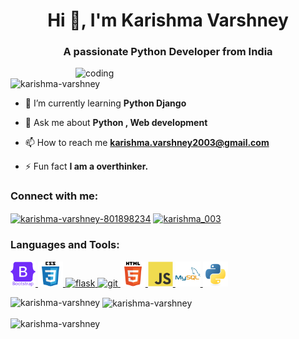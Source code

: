 <h1 align="center">Hi 👋, I'm Karishma Varshney</h1>
<h3 align="center">A passionate Python Developer from India</h3>
<img align='right' alt='coding' width='400' src="https://miro.medium.com/v2/resize:fit:1400/0*yBvA5CnEX3Sd4aod.gif">



<p align="left"> <img src="https://komarev.com/ghpvc/?username=karishma-varshney&label=Profile%20views&color=0e75b6&style=flat" alt="karishma-varshney" /> </p>

- 🌱 I’m currently learning **Python Django**

- 💬 Ask me about **Python , Web development**

- 📫 How to reach me **karishma.varshney2003@gmail.com**

- ⚡ Fun fact **I am a overthinker.**

<h3 align="left">Connect with me:</h3>
<p align="left">
<a href="https://linkedin.com/in/karishma-varshney-801898234" target="blank"><img align="center" src="https://raw.githubusercontent.com/rahuldkjain/github-profile-readme-generator/master/src/images/icons/Social/linked-in-alt.svg" alt="karishma-varshney-801898234" height="30" width="40" /></a>
<a href="https://www.codechef.com/users/karishma_003" target="blank"><img align="center" src="https://cdn.jsdelivr.net/npm/simple-icons@3.1.0/icons/codechef.svg" alt="karishma_003" height="30" width="40" /></a>
</p>

<h3 align="left">Languages and Tools:</h3>
<p align="left"> <a href="https://getbootstrap.com" target="_blank" rel="noreferrer"> <img src="https://raw.githubusercontent.com/devicons/devicon/master/icons/bootstrap/bootstrap-plain-wordmark.svg" alt="bootstrap" width="40" height="40"/> </a> <a href="https://www.w3schools.com/css/" target="_blank" rel="noreferrer"> <img src="https://raw.githubusercontent.com/devicons/devicon/master/icons/css3/css3-original-wordmark.svg" alt="css3" width="40" height="40"/> </a> <a href="https://flask.palletsprojects.com/" target="_blank" rel="noreferrer"> <img src="https://www.vectorlogo.zone/logos/pocoo_flask/pocoo_flask-icon.svg" alt="flask" width="40" height="40"/> </a> <a href="https://git-scm.com/" target="_blank" rel="noreferrer"> <img src="https://www.vectorlogo.zone/logos/git-scm/git-scm-icon.svg" alt="git" width="40" height="40"/> </a> <a href="https://www.w3.org/html/" target="_blank" rel="noreferrer"> <img src="https://raw.githubusercontent.com/devicons/devicon/master/icons/html5/html5-original-wordmark.svg" alt="html5" width="40" height="40"/> </a> <a href="https://developer.mozilla.org/en-US/docs/Web/JavaScript" target="_blank" rel="noreferrer"> <img src="https://raw.githubusercontent.com/devicons/devicon/master/icons/javascript/javascript-original.svg" alt="javascript" width="40" height="40"/> </a> <a href="https://www.mysql.com/" target="_blank" rel="noreferrer"> <img src="https://raw.githubusercontent.com/devicons/devicon/master/icons/mysql/mysql-original-wordmark.svg" alt="mysql" width="40" height="40"/> </a> <a href="https://www.python.org" target="_blank" rel="noreferrer"> <img src="https://raw.githubusercontent.com/devicons/devicon/master/icons/python/python-original.svg" alt="python" width="40" height="40"/> </a> </p>

<p><img align="left" src="https://github-readme-stats.vercel.app/api/top-langs?username=karishma-varshney&show_icons=true&locale=en&layout=compact" alt="karishma-varshney" /></p>

<p>&nbsp;<img align="center" src="https://github-readme-stats.vercel.app/api?username=karishma-varshney&show_icons=true&locale=en" alt="karishma-varshney" /></p>

<p><img align="center" src="https://github-readme-streak-stats.herokuapp.com/?user=karishma-varshney&" alt="karishma-varshney" /></p>
